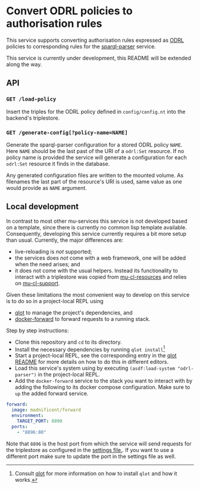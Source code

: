 # Convert ODRL policies to authorisation rules

This service supports converting authorisation rules expressed as [ODRL](https://www.w3.org/TR/odrl-model/) policies to corresponding rules for the [sparql-parser](https://github.com/mu-semtech/sparql-parser) service.

This service is currently under development, this README will be extended along the way.


## API
### `GET /load-policy`
Insert the triples for the ODRL policy defined in `config/config.nt` into the backend's triplestore.

### `GET /generate-config[?policy-name=NAME]`
Generate the sparql-parser configuration for a stored ODRL policy `NAME`. Here `NAME` should be the last past of the URI of a `odrl:Set` resource. If no policy name is provided the service will generate a configuration for each `odrl:Set` resource it finds in the database.

Any generated configuration files are written to the mounted volume. As filenames the last part of the resource's URI is used, same value as one would provide as `NAME` argument.


## Local development
In contrast to most other mu-services this service is not developed based on a template, since there is currently no common lisp template available. Consequently, developing this service currently requires a bit more setup than usual. Currently, the major differences are:

- live-reloading is *not* supported;
- the services does *not* come with a web framework, one will be added when the need arises; and
- it does not come with the usual helpers. Instead its functionality to interact with a triplestore was copied from [mu-cl-resources](https://github.com/mu-semtech/mu-cl-resources) and relies on [mu-cl-support](https://github.com/mu-semtech/mu-cl-support).

Given these limitations the most convenient way to develop on this service is to do so in a project-local REPL using
- [qlot](https://github.com/fukamachi/qlot) to manage the project's dependencies, and
- [docker-forward](https://github.com/madnificent/docker-forward) to forward requests to a running stack.

Step by step instructions:
- Clone this repository and `cd` to its directory.
- Install the necessary dependencies by running `qlot install`[^2]
- Start a project-local REPL, see the corresponding entry in the [qlot README](https://github.com/fukamachi/qlot?tab=readme-ov-file#working-with-slime) for more details on how to do this in different editors.
- Load this service's system using by executing `(asdf:load-system "odrl-parser")` in the project-local REPL.
- Add the `docker-forward` service to the stack you want to interact with by adding the following to its docker compose configuration. Make sure to `up` the added forward service.

```yaml
forward:
  image: madnificent/forward
  environment:
    TARGET_PORT: 8890
  ports:
    - "8896:80"
```

Note that `8896` is the host port from which the service will send requests for the triplestore as configured in the [settings file.](https://github.com/lblod/odrl-parser-service/blob/feat/initial-implementation/settings.lisp#L26). If you want to use a different port make sure to update the port in the settings file as well.


[^1]: Since the service is still in the alpha development phase no tagged version is currently available.

[^2]: Consult [qlot](https://github.com/fukamachi/qlot) for more information on how to install `qlot` and how it works.
